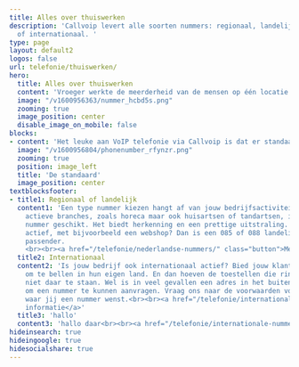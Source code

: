 ```yaml
---
title: Alles over thuiswerken
description: 'Callvoip levert alle soorten nummers: regionaal, landelijk, service
  of internationaal. '
type: page
layout: default2
logos: false
url: telefonie/thuiswerken/
hero:
  title: Alles over thuiswerken
  content: 'Vroeger werkte de meerderheid van de mensen op één locatie. Die tijden zijn inmiddels natuurlijk al lang voorbij en thuiswerken hoort er in veel beroepsgroepen gewoon bij. Maar hoe zorg je ervoor dat je zakelijke vaste nummer ook op al die locaties bereikbaar is? Wij hebben daar natuurlijk een aantal slimme oplossingen voor, zodat jouw werk overal kan, inclusief zakelijk bellen.'
  image: "/v1600956363/nummer_hcbd5s.png"
  zooming: true
  image_position: center
  disable_image_on_mobile: false
blocks:
- content: 'Het leuke aan VoIP telefonie via Callvoip is dat er standaard al erg veel handige dingen voor thuiswerken in ons pakket zitten. We maakten er zelfs <a href="/nieuws/top-10-thuiswerk-tools-voor-zorgeloos-thuiswerken/">een lijstje</a> van. Van het meenemen van je toestel naar huis tot een e-mailtje van jouw telefoontjes zodat je makkelijk terug kunt bellen. Doorschakelen naar mobiel is natuurlijk een fluitje van een cent en met slim toepassen van gesproken berichten kun je verwachtingen van bellers perfect managen'
  image: "/v1600956804/phonenumber_rfynzr.png"
  zooming: true
  position: image_left
  title: 'De standaard'
  image_position: center
textblocksfooter:
- title1: Regionaal of landelijk
  content1: 'Een type nummer kiezen hangt af van jouw bedrijfsactiviteiten. Voor lokaal
    actieve branches, zoals horeca maar ook huisartsen of tandartsen, is een regionaal
    nummer geschikt. Het biedt herkenning en een prettige uitstraling. Ben je landelijk
    actief, met bijvoorbeeld een webshop? Dan is een 085 of 088 landelijk nummer wellicht
    passender.
    <br><br><a href="/telefonie/nederlandse-nummers/" class="button">Meer informatie</a>'
  title2: Internationaal
  content2: 'Is jouw bedrijf ook internationaal actief? Bied jouw klanten een nummer
    om te bellen in hun eigen land. En dan hoeven de toestellen die rinkelen heus
    niet daar te staan. Wel is in veel gevallen een adres in het buitenland nodig
    om een nummer te kunnen aanvragen. Vraag ons naar de voorwaarden voor het land
    waar jij een nummer wenst.<br><br><a href="/telefonie/internationale-nummers/" class="button">Meer
    informatie</a>'
  title3: 'hallo'
  content3: 'hallo daar<br><br><a href="/telefonie/internationale-nummers/" class="button">Meer informatie</a>'
hideinsearch: true
hideingoogle: true
hidesocialshare: true
---
```

